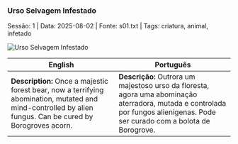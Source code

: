 ﻿### Urso Selvagem Infestado

Sessão: 1 | Data: 2025-08-02 | Fonte: s01.txt | Tags: criatura, animal, infetado

![Urso Selvagem Infestado](assets/monsters/monster_blank.png)

| English | Português |
|---------|-----------|
| **Description:** Once a majestic forest bear, now a terrifying abomination, mutated and mind-controlled by alien fungus. Can be cured by Borogroves acorn. | **Descrição:** Outrora um majestoso urso da floresta, agora uma abominação aterradora, mutada e controlada por fungos alienígenas. Pode ser curado com a bolota de Borogrove. |


















